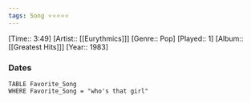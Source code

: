 ```yaml
---
tags: Song ⭐⭐⭐⭐⭐ 
---
```

[Time:: 3:49]
[Artist:: [[Eurythmics]]]
[Genre:: Pop]
[Played:: 1]
[Album:: [[Greatest Hits]]]
[Year:: 1983]
### Dates
````dataview
TABLE Favorite_Song
WHERE Favorite_Song = "who's that girl"
````